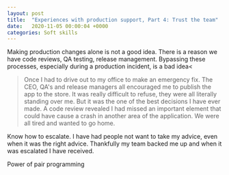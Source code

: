 ```yaml
---
layout: post
title:  "Experiences with production support, Part 4: Trust the team"
date:   2020-11-05 00:00:04 +0000
categories: Soft skills
---
```


Making production changes alone is not a good idea. There is a reason we have code reviews, QA testing, release management. Bypassing these processes, especially during a production incident, is a bad idea<

 > Once I had to drive out to my office to make an emergency fix. The CEO, QA's and release managers all encouraged me to publish the app to the store. It was really difficult to refuse, they were all literally standing over me. But it was the one of the best decisions I have ever made. A code review revealed I had missed an important element that could have cause a crash in another area of the application. We were all tired and wanted to go home.

Know how to escalate. I have had people not want to take my advice, even when it was the right advice. Thankfully my team backed me up and when it was escalated I have received.

Power of pair programming
